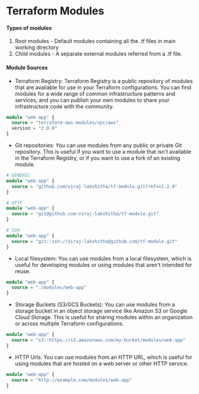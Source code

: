 # Terraform Modules

#### Types of modules

1. Root modules - Default modules containing  all the .tf files in main working directory
2. Child modules - A separate external modules referred from a .tf file.

#### Module Sources

- Terraform Registry: Terraform Registry is a public repository of modules that are available for use in your Terraform configurations. You can find modules for a wide range of common infrastructure patterns and services, and you can publish your own modules to share your infrastructure code with the community.

```terraform
module "web-app" {
  source = "terraform-aws-modules/vpc/aws"
  version = "2.0.0"
}
```

- Git repositories: You can use modules from any public or private Git repository. This is useful if you want to use a module that isn't available in the Terraform Registry, or if you want to use a fork of an existing module.

```terraform
# GENERIC
module "web-app" {
  source = "github.com/viraj-lakshitha/tf-module.git?ref=v1.2.0"
}

# HTTP
module "web-app" {
  source = "git@github.com:viraj-lakshitha/tf-module.git"
}

# SSH
module "web-app" {
  source = "git::ssh://viraj-lakshitha@github.com/tf-module.git"
}
```

- Local filesystem: You can use modules from a local filesystem, which is useful for developing modules or using modules that aren't intended for reuse.

```terraform
module "web-app" {
  source = "./modules/web-app"
}
```

- Storage Buckets (S3/GCS Buckets): You can use modules from a storage bucket in an object storage service like Amazon S3 or Google Cloud Storage. This is useful for sharing modules within an organization or across multiple Terraform configurations.

```terraform
module "web-app" {
  source = "s3::https://s3.amazonaws.com/my-bucket/modules/web-app"
}
```

- HTTP Urls: You can use modules from an HTTP URL, which is useful for using modules that are hosted on a web server or other HTTP service.

```terraform
module "web-app" {
  source = "http://example.com/modules/web-app"
}
```
